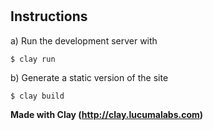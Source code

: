 
#  <Project name>

## Instructions

a) Run the development server with

    $ clay run

b) Generate a static version of the site

    $ clay build


**Made with Clay (http://clay.lucumalabs.com)**
